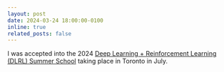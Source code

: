 ```yaml
---
layout: post
date: 2024-03-24 18:00:00-0100
inline: true
related_posts: false
---
```


I was accepted into the 2024 [Deep Learning + Reinforcement Learning (DLRL) Summer School](https://dlrl.ca/) taking place in Toronto in July. 
